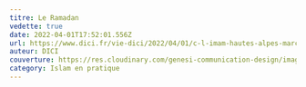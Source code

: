 ```yaml
---
titre: Le Ramadan
vedette: true
date: 2022-04-01T17:52:01.556Z
url: https://www.dici.fr/vie-dici/2022/04/01/c-l-imam-hautes-alpes-marc-abd-ar-rashid-bossa-explique-contexte-ramadan-debute-samedi-1617439
auteur: DICI
couverture: https://res.cloudinary.com/genesi-communication-design/image/upload/v1648835700/DICIABDARRASHIDBOSSA_hcb6nb.png
category: Islam en pratique
---
```

